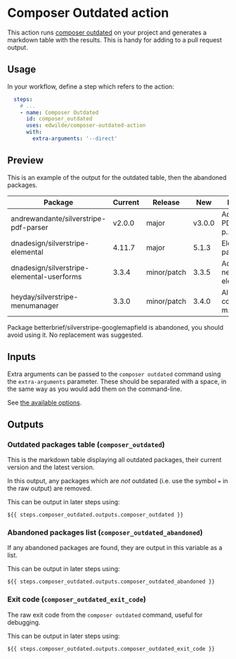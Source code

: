 # Composer Outdated action

This action runs [composer outdated](https://getcomposer.org/doc/03-cli.md#outdated) on your project and generates a markdown table with the results. This is handy for adding to a pull request output.

## Usage

In your workflow, define a step which refers to the action:

```yml
  steps:
    # ...
	- name: Composer Outdated
	  id: composer_outdated
	  uses: edwilde/composer-outdated-action
	  with:
	    extra-arguments: '--direct'
```

## Preview

This is an example of the output for the outdated table, then the abandoned packages.

| Package | Current | Release | New | Details |
| ------- | ------- | ------- | --- | ------- |
| andrewandante/silverstripe-pdf-parser | v2.0.0 | major | v3.0.0 | Adds PDFParser p... |
| dnadesign/silverstripe-elemental | 4.11.7 | major | 5.1.3 | Elemental pagety... |
| dnadesign/silverstripe-elemental-userforms | 3.3.4 | minor/patch | 3.3.5 | Adds a new eleme... |
| heyday/silverstripe-menumanager | 3.3.0 | minor/patch | 3.4.0 | Allows complex m... |

Package betterbrief/silverstripe-googlemapfield is abandoned, you should avoid using it. No replacement was suggested.

## Inputs

Extra arguments can be passed to the `composer outdated` command using the `extra-arguments` parameter. These should be separated with a space, in the same way as you would add them on the command-line.

See [the available options](https://getcomposer.org/doc/03-cli.md#outdated).

## Outputs

### Outdated packages table (`composer_outdated`)

This is the markdown table displaying all outdated packages, their current version and the latest version.

In this output, any packages which are *not* outdated (i.e. use the symbol `=` in the raw output) are removed.

This can be output in later steps using:

```
${{ steps.composer_outdated.outputs.composer_outdated }}
```

### Abandoned packages list (`composer_outdated_abandoned`)

If any abandoned packages are found, they are output in this variable as a list.

This can be output in later steps using:

```
${{ steps.composer_outdated.outputs.composer_outdated_abandoned }}
```

### Exit code (`composer_outdated_exit_code`)

The raw exit code from the `composer outdated` command, useful for debugging.

This can be output in later steps using:

```
${{ steps.composer_outdated.outputs.composer_outdated_exit_code }}
```
